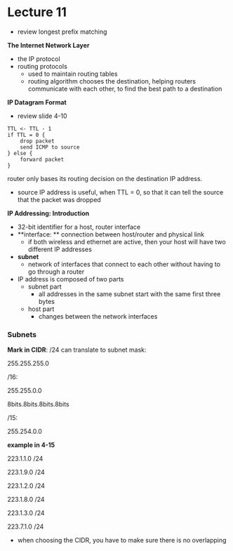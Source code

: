 # Lecture 11

- review longest prefix matching

**The Internet Network Layer**

- the IP protocol
- routing protocols
  - used to maintain routing tables
  - routing algorithm chooses the destination, helping routers communicate with each other, to find the best path to a destination



**IP Datagram Format**

- review slide 4-10

```
TTL <- TTL - 1
if TTL = 0 {
    drop packet
    send ICMP to source
} else {
    forward packet
}
```



router only bases its routing decision on the destination IP address.

- source IP address is useful, when TTL = 0, so that it can tell the source that the packet was dropped



**IP Addressing: Introduction**

- 32-bit identifier for a host, router interface
- **interface: ** connection between host/router and physical link
  - if both wireless and ethernet are active, then your host will have two different IP addresses
- **subnet**
  - network of interfaces that connect to each other without having to go through a router
- IP address is composed of two parts
  - subnet part
    - all addresses in the same subnet start with the same first three bytes
  - host part
    - changes between the network interfaces



### Subnets

**Mark in CIDR**: /24 can translate to subnet mask:

255.255.255.0

/16:

255.255.0.0

8bits.8bits.8bits.8bits

/15:

255.254.0.0



**example in 4-15**

223.1.1.0	/24

223.1.9.0	/24

223.1.2.0	/24

223.1.8.0	/24

223.1.3.0	/24

223.7.1.0	/24

- when choosing the CIDR, you have to make sure there is no overlapping